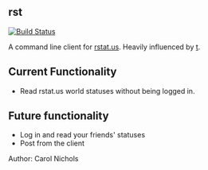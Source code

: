 rst
---

[![Build Status](https://secure.travis-ci.org/clnclarinet/rst.png?branch=master)](http://travis-ci.org/clnclarinet/rst)

A command line client for [rstat.us](http://rstat.us). Heavily influenced by [t](https://github.com/sferik/t).

Current Functionality
---------------------

* Read rstat.us world statuses without being logged in.

Future functionality
--------------------

* Log in and read your friends' statuses
* Post from the client


Author: Carol Nichols
